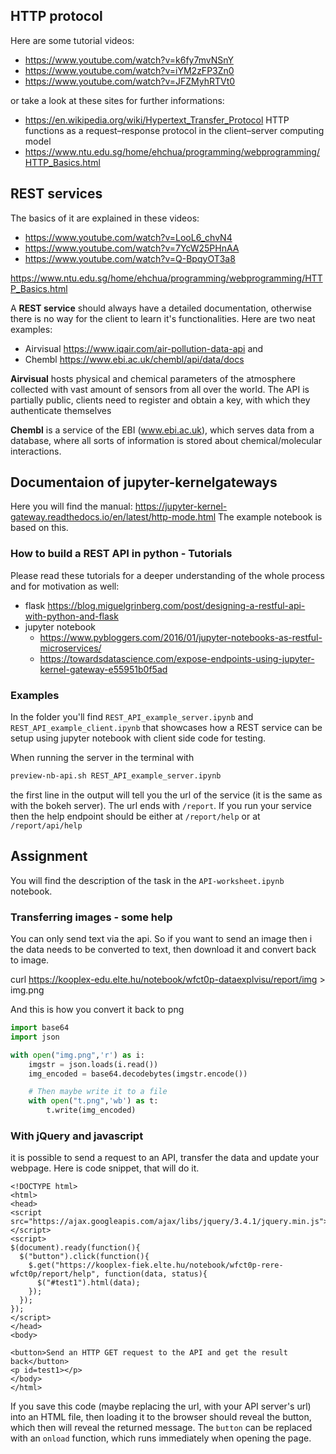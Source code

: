 ## HTTP protocol

Here are some tutorial videos:
 * https://www.youtube.com/watch?v=k6fy7mvNSnY
 * https://www.youtube.com/watch?v=iYM2zFP3Zn0
 * https://www.youtube.com/watch?v=JFZMyhRTVt0

or take a look at these sites for further informations:
 * https://en.wikipedia.org/wiki/Hypertext_Transfer_Protocol
 HTTP functions as a request–response protocol in the client–server computing model
 * https://www.ntu.edu.sg/home/ehchua/programming/webprogramming/HTTP_Basics.html


## REST services

The basics of it are explained in these videos:
 * https://www.youtube.com/watch?v=LooL6_chvN4
 * https://www.youtube.com/watch?v=7YcW25PHnAA
 * https://www.youtube.com/watch?v=Q-BpqyOT3a8


https://www.ntu.edu.sg/home/ehchua/programming/webprogramming/HTTP_Basics.html

A **REST service** should always have a detailed documentation, otherwise there is no way for the client to learn it's functionalities. Here are two neat examples:
* Airvisual https://www.iqair.com/air-pollution-data-api
and
 * Chembl https://www.ebi.ac.uk/chembl/api/data/docs

**Airvisual** hosts physical and chemical parameters of the atmosphere collected with vast amount of sensors from all over the world. The API is partially public, clients need to register and obtain a key, with which they authenticate themselves

**Chembl** is a service of the EBI (www.ebi.ac.uk), which serves data from a database, where all sorts of information is stored about chemical/molecular interactions.

## Documentaion of jupyter-kernelgateways
Here you will find the manual: https://jupyter-kernel-gateway.readthedocs.io/en/latest/http-mode.html
The example notebook is based on this.

### How to build a REST API in python - Tutorials
Please read these tutorials for a deeper understanding of the whole process and for motivation as well:
* flask
https://blog.miguelgrinberg.com/post/designing-a-restful-api-with-python-and-flask
* jupyter notebook
  * https://www.pybloggers.com/2016/01/jupyter-notebooks-as-restful-microservices/
  * https://towardsdatascience.com/expose-endpoints-using-jupyter-kernel-gateway-e55951b0f5ad

### Examples

In the folder you'll find `REST_API_example_server.ipynb` and `REST_API_example_client.ipynb` that showcases how a REST service can be setup using jupyter notebook with client side code for testing.

When running the server in the terminal with
``` bash
preview-nb-api.sh REST_API_example_server.ipynb
```
the first line in the output will tell you the url of the service (it is the same as with the bokeh server). The url ends with `/report`. If you run your service then the help endpoint should be either at `/report/help` or at `/report/api/help`

## Assignment

You will find the description of the task in the `API-worksheet.ipynb` notebook.

### Transferring images - some help

You can only send text via the api. So if you want to send an image then i the data needs to be converted to text, then download it and convert back to image.

curl https://kooplex-edu.elte.hu/notebook/wfct0p-dataexplvisu/report/img > img.png

And this is how you convert it back to png
``` python
import base64
import json

with open("img.png",'r') as i:
    imgstr = json.loads(i.read())
    img_encoded = base64.decodebytes(imgstr.encode())

    # Then maybe write it to a file
    with open("t.png",'wb') as t:
        t.write(img_encoded)
```

### With jQuery and javascript 
it is possible to send a request to an API, transfer the data and update your webpage. Here is code snippet, that will do it.

```
<!DOCTYPE html>
<html>
<head>
<script src="https://ajax.googleapis.com/ajax/libs/jquery/3.4.1/jquery.min.js"></script>
<script>
$(document).ready(function(){
  $("button").click(function(){
    $.get("https://kooplex-fiek.elte.hu/notebook/wfct0p-rere-wfct0p/report/help", function(data, status){
      $("#test1").html(data);
    });
  });
});
</script>
</head>
<body>

<button>Send an HTTP GET request to the API and get the result back</button>
<p id=test1></p>
</body>
</html>
```
If you save this code (maybe replacing the url, with your API server's url) into an HTML file, then loading it to the browser should reveal the button, which then will reveal the returned message. The `button` can be replaced with an `onload` function, which runs immediately when opening the page.
